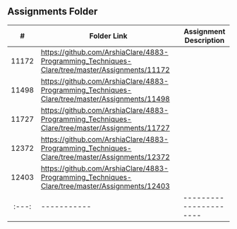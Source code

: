 ##  Assignments Folder

|   #   | Folder Link | Assignment Description |
| :---: | ----------- | ---------------------- |
|11172  |https://github.com/ArshiaClare/4883-Programming_Techniques-Clare/tree/master/Assignments/11172             |                        |
|11498  |https://github.com/ArshiaClare/4883-Programming_Techniques-Clare/tree/master/Assignments/11498       |                        |
|11727  |https://github.com/ArshiaClare/4883-Programming_Techniques-Clare/tree/master/Assignments/11727     |                        |
|12372  |https://github.com/ArshiaClare/4883-Programming_Techniques-Clare/tree/master/Assignments/12372     |                        |
|12403  |https://github.com/ArshiaClare/4883-Programming_Techniques-Clare/tree/master/Assignments/12403 |                        |
| :---: | ----------- | ---------------------- |
